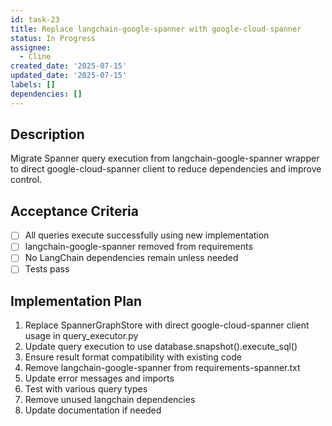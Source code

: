 ```yaml
---
id: task-23
title: Replace langchain-google-spanner with google-cloud-spanner
status: In Progress
assignee:
  - Cline
created_date: '2025-07-15'
updated_date: '2025-07-15'
labels: []
dependencies: []
---
```


## Description

Migrate Spanner query execution from langchain-google-spanner wrapper to direct google-cloud-spanner client to reduce dependencies and improve control.

## Acceptance Criteria

- [ ] All queries execute successfully using new implementation
- [ ] langchain-google-spanner removed from requirements
- [ ] No LangChain dependencies remain unless needed
- [ ] Tests pass

## Implementation Plan

1. Replace SpannerGraphStore with direct google-cloud-spanner client usage in query_executor.py
2. Update query execution to use database.snapshot().execute_sql()
3. Ensure result format compatibility with existing code
4. Remove langchain-google-spanner from requirements-spanner.txt
5. Update error messages and imports
6. Test with various query types
7. Remove unused langchain dependencies
8. Update documentation if needed
